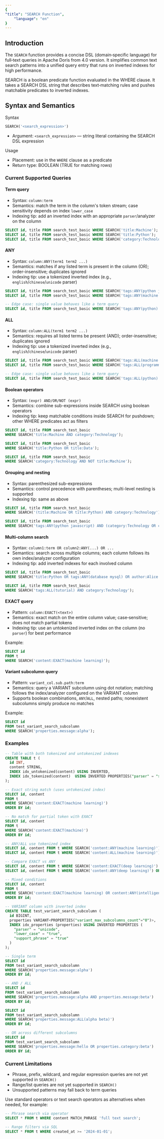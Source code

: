 ```yaml
---
{
"title": "SEARCH Function",
    "language": "en"
}
---
```


## Introduction

The `SEARCH` function provides a concise DSL (domain‑specific language) for full‑text queries in Apache Doris from 4.0 version. It simplifies common text search patterns into a unified query entry that runs on inverted indexes for high performance.


SEARCH is a boolean predicate function evaluated in the WHERE clause. It takes a SEARCH DSL string that describes text‑matching rules and pushes matchable predicates to inverted indexes.


## Syntax and Semantics

Syntax

```sql
SEARCH('<search_expression>')
```

- Argument: `<search_expression>` — string literal containing the SEARCH DSL expression

Usage

- Placement: use in the `WHERE` clause as a predicate
- Return type: BOOLEAN (TRUE for matching rows)

### Current Supported Queries

#### Term query
- Syntax: `column:term`
- Semantics: match the term in the column's token stream; case sensitivity depends on index `lower_case`
- Indexing tip: add an inverted index with an appropriate `parser`/analyzer on the column
```sql
SELECT id, title FROM search_test_basic WHERE SEARCH('title:Machine');
SELECT id, title FROM search_test_basic WHERE SEARCH('title:Python');
SELECT id, title FROM search_test_basic WHERE SEARCH('category:Technology');
```

#### ANY
- Syntax: `column:ANY(term1 term2 ...)`
- Semantics: matches if any listed term is present in the column (OR); order-insensitive; duplicates ignored
- Indexing tip: use a tokenized inverted index (e.g., `english`/`chinese`/`unicode` parser)
```sql
SELECT id, title FROM search_test_basic WHERE SEARCH('tags:ANY(python javascript)');
SELECT id, title FROM search_test_basic WHERE SEARCH('tags:ANY(machine learning tutorial)');

-- Edge case: single value behaves like a term query
SELECT id, title FROM search_test_basic WHERE SEARCH('tags:ANY(python)');
```

#### ALL
- Syntax: `column:ALL(term1 term2 ...)`
- Semantics: requires all listed terms be present (AND); order-insensitive; duplicates ignored
- Indexing tip: use a tokenized inverted index (e.g., `english`/`chinese`/`unicode` parser)
```sql
SELECT id, title FROM search_test_basic WHERE SEARCH('tags:ALL(machine learning)');
SELECT id, title FROM search_test_basic WHERE SEARCH('tags:ALL(programming tutorial)');

-- Edge case: single value behaves like a term query
SELECT id, title FROM search_test_basic WHERE SEARCH('tags:ALL(python)');
```

#### Boolean operators
- Syntax: `(expr) AND/OR/NOT (expr)`
- Semantics: combine sub-expressions inside SEARCH using boolean operators
- Indexing tip: keep matchable conditions inside SEARCH for pushdown; other WHERE predicates act as filters
```sql
SELECT id, title FROM search_test_basic
WHERE SEARCH('title:Machine AND category:Technology');

SELECT id, title FROM search_test_basic
WHERE SEARCH('title:Python OR title:Data');

SELECT id, title FROM search_test_basic
WHERE SEARCH('category:Technology AND NOT title:Machine');
```

#### Grouping and nesting
- Syntax: parenthesized sub-expressions
- Semantics: control precedence with parentheses; multi-level nesting is supported
- Indexing tip: same as above
```sql
SELECT id, title FROM search_test_basic
WHERE SEARCH('(title:Machine OR title:Python) AND category:Technology');

SELECT id, title FROM search_test_basic
WHERE SEARCH('tags:ANY(python javascript) AND (category:Technology OR category:Programming)');
```

#### Multi‑column search
- Syntax: `column1:term OR column2:ANY(...) OR ...`
- Semantics: search across multiple columns; each column follows its own index/analyzer configuration
- Indexing tip: add inverted indexes for each involved column
```sql
SELECT id, title FROM search_test_basic
WHERE SEARCH('title:Python OR tags:ANY(database mysql) OR author:Alice');

SELECT id, title FROM search_test_basic
WHERE SEARCH('tags:ALL(tutorial) AND category:Technology');
```

#### EXACT query

- Pattern: `column:EXACT(<text>)`
- Semantics: exact match on the entire column value; case‑sensitive; does not match partial tokens
- Indexing tip: use an untokenized inverted index on the column (no `parser`) for best performance

Example:

```sql
SELECT id
FROM t
WHERE SEARCH('content:EXACT(machine learning)');
```

#### Variant subcolumn query

- Pattern: `variant_col.sub.path:term`
- Semantics: query a VARIANT subcolumn using dot notation; matching follows the index/analyzer configured on the VARIANT column
- Supports boolean combinations, `ANY`/`ALL`, nested paths; nonexistent subcolumns simply produce no matches

Example:

```sql
SELECT id
FROM test_variant_search_subcolumn
WHERE SEARCH('properties.message:alpha');
```

### Examples

```sql
-- Table with both tokenized and untokenized indexes
CREATE TABLE t (
  id INT,
  content STRING,
  INDEX idx_untokenized(content) USING INVERTED,
  INDEX idx_tokenized(content)  USING INVERTED PROPERTIES("parser" = "standard")
);

-- Exact string match (uses untokenized index)
SELECT id, content
FROM t
WHERE SEARCH('content:EXACT(machine learning)')
ORDER BY id;

-- No match for partial token with EXACT
SELECT id, content
FROM t
WHERE SEARCH('content:EXACT(machine)')
ORDER BY id;

-- ANY/ALL use tokenized index
SELECT id, content FROM t WHERE SEARCH('content:ANY(machine learning)') ORDER BY id;
SELECT id, content FROM t WHERE SEARCH('content:ALL(machine learning)') ORDER BY id;

-- Compare EXACT vs ANY
SELECT id, content FROM t WHERE SEARCH('content:EXACT(deep learning)') ORDER BY id;
SELECT id, content FROM t WHERE SEARCH('content:ANY(deep learning)') ORDER BY id;

-- Mixed conditions
SELECT id, content
FROM t
WHERE SEARCH('content:EXACT(machine learning) OR content:ANY(intelligence)')
ORDER BY id;

-- VARIANT column with inverted index
CREATE TABLE test_variant_search_subcolumn (
  id BIGINT,
  properties VARIANT<PROPERTIES("variant_max_subcolumns_count"="0")>,
  INDEX idx_properties (properties) USING INVERTED PROPERTIES (
    "parser" = "unicode",
    "lower_case" = "true",
    "support_phrase" = "true"
  )
);

-- Single term
SELECT id
FROM test_variant_search_subcolumn
WHERE SEARCH('properties.message:alpha')
ORDER BY id;

-- AND / ALL
SELECT id
FROM test_variant_search_subcolumn
WHERE SEARCH('properties.message:alpha AND properties.message:beta')
ORDER BY id;

SELECT id
FROM test_variant_search_subcolumn
WHERE SEARCH('properties.message:ALL(alpha beta)')
ORDER BY id;

-- OR across different subcolumns
SELECT id
FROM test_variant_search_subcolumn
WHERE SEARCH('properties.message:hello OR properties.category:beta')
ORDER BY id;
```

### Current Limitations

- Phrase, prefix, wildcard, and regular expression queries are not yet supported in `SEARCH()`
- Range/list queries are not yet supported in `SEARCH()`
- Unsupported patterns may fall back to term queries

Use standard operators or text search operators as alternatives when needed, for example:

```sql
-- Phrase search via operator
SELECT * FROM t WHERE content MATCH_PHRASE 'full text search';

-- Range filters via SQL
SELECT * FROM t WHERE created_at >= '2024-01-01';
```
